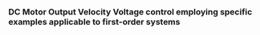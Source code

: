 ### DC Motor Output Velocity Voltage control employing specific examples applicable to first-order systems
